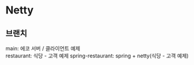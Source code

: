 # Netty

## 브랜치
main: 에코 서버 / 클라이언트 예제 <br/>
restaurant: 식당 - 고객 예제
spring-restaurant: spring + netty(식당 - 고객 예제)

